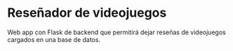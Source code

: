 # Reseñador de videojuegos

Web app con Flask de backend que permitirá dejar reseñas de videojuegos cargados en una base de datos.
